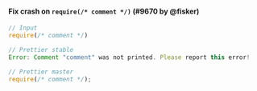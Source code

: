 #### Fix crash on `require(/* comment */)` (#9670 by @fisker)

<!-- prettier-ignore -->
```jsx
// Input
require(/* comment */)

// Prettier stable
Error: Comment "comment" was not printed. Please report this error!

// Prettier master
require(/* comment */);
```
